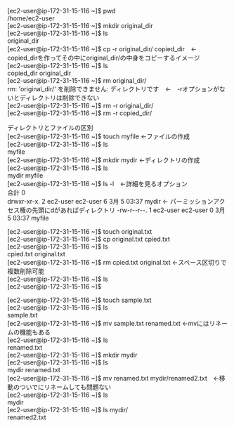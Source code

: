 [ec2-user@ip-172-31-15-116 ~]$ pwd  
/home/ec2-user  
[ec2-user@ip-172-31-15-116 ~]$ mkdir original_dir  
[ec2-user@ip-172-31-15-116 ~]$ ls  
original_dir  
[ec2-user@ip-172-31-15-116 ~]$ cp -r original_dir/ copied_dir　←　copied_dirを作ってその中にoriginal_dir/の中身をコピーするイメージ  
[ec2-user@ip-172-31-15-116 ~]$ ls  
copied_dir  original_dir  
[ec2-user@ip-172-31-15-116 ~]$ rm original_dir/  
rm: 'original_dir/' を削除できません: ディレクトリです　←　-rオプションがないとディレクトリは削除できない  
[ec2-user@ip-172-31-15-116 ~]$ rm -r original_dir/  
[ec2-user@ip-172-31-15-116 ~]$ rm -r copied_dir/  


ディレクトリとファイルの区別  
[ec2-user@ip-172-31-15-116 ~]$ touch myfile ←ファイルの作成  
[ec2-user@ip-172-31-15-116 ~]$ ls  
myfile  
[ec2-user@ip-172-31-15-116 ~]$ mkdir mydir ←ディレクトリの作成  
[ec2-user@ip-172-31-15-116 ~]$ ls  
mydir  myfile  
[ec2-user@ip-172-31-15-116 ~]$ ls -l　←詳細を見るオプション  
合計 0  
drwxr-xr-x. 2 ec2-user ec2-user 6  3月  5 03:37 mydir ← パーミッションアクセス権の先頭にdがあればディレクトリ 
-rw-r--r--. 1 ec2-user ec2-user 0  3月  5 03:37 myfile  
  
[ec2-user@ip-172-31-15-116 ~]$ touch original.txt  
[ec2-user@ip-172-31-15-116 ~]$ cp original.txt cpied.txt  
[ec2-user@ip-172-31-15-116 ~]$ ls  
cpied.txt  original.txt  
[ec2-user@ip-172-31-15-116 ~]$ rm cpied.txt original.txt ←スペース区切りで複数削除可能   
[ec2-user@ip-172-31-15-116 ~]$ ls  
[ec2-user@ip-172-31-15-116 ~]$   


[ec2-user@ip-172-31-15-116 ~]$ touch sample.txt  
[ec2-user@ip-172-31-15-116 ~]$ ls  
sample.txt  
[ec2-user@ip-172-31-15-116 ~]$ mv sample.txt renamed.txt ←mvにはリネームの機能もある  
[ec2-user@ip-172-31-15-116 ~]$ ls  
renamed.txt  
[ec2-user@ip-172-31-15-116 ~]$ mkdir mydir  
[ec2-user@ip-172-31-15-116 ~]$ ls  
mydir  renamed.txt  
[ec2-user@ip-172-31-15-116 ~]$ mv renamed.txt mydir/renamed2.txt　←移動のついでにリネームしても問題ない  
[ec2-user@ip-172-31-15-116 ~]$ ls  
mydir  
[ec2-user@ip-172-31-15-116 ~]$ ls mydir/  
renamed2.txt  
